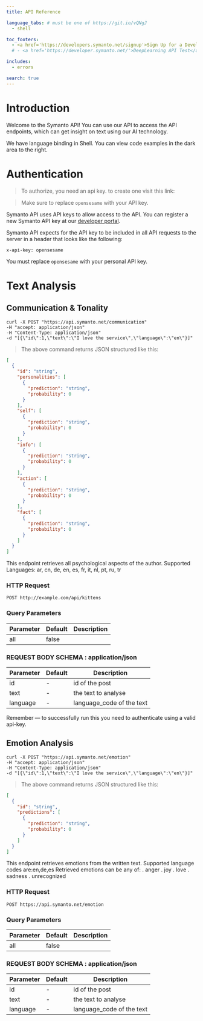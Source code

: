 ```yaml
---
title: API Reference

language_tabs: # must be one of https://git.io/vQNgJ
  - shell

toc_footers:
  - <a href='https://developers.symanto.net/signup'>Sign Up for a Developer Key</a>
  # - <a href='https://developer.symanto.net/'>DeepLearning API Test</a>

includes:
  - errors

search: true
---
```


# Introduction

Welcome to the Symanto API! You can use our API to access the API endpoints, which can get insight on text using our AI technology.

We have language binding in Shell. You can view code examples in the dark area to the right.

# Authentication

> To authorize, you need an api key. to create one visit this link:


> Make sure to replace `opensesame` with your API key.

Symanto API uses API keys to allow access to the API. You can register a new Symanto API key at our [developer portal](https://developers.symanto.net/signup).

Symanto API expects for the API key to be included in all API requests to the server in a header that looks like the following:

`x-api-key: opensesame`

<aside class="notice">
You must replace <code>opensesame</code> with your personal API key.
</aside>

# Text Analysis 

## Communication & Tonality


```shell
curl -X POST "https://api.symanto.net/communication" 
-H "accept: application/json" 
-H "Content-Type: application/json" 
-d "[{\"id\":1,\"text\":\"I love the service\",\"language\":\"en\"}]"
```


> The above command returns JSON structured like this:

```json
[
  {
    "id": "string",
    "personalities": [
      {
        "prediction": "string",
        "probability": 0
      }
    ],
    "self": [
      {
        "prediction": "string",
        "probability": 0
      }
    ],
    "info": [
      {
        "prediction": "string",
        "probability": 0
      }
    ],
    "action": [
      {
        "prediction": "string",
        "probability": 0
      }
    ],
    "fact": [
      {
        "prediction": "string",
        "probability": 0
      }
    ]
  }
]
```

This endpoint retrieves all psychological aspects of the author. Supported Languages: ar, cn, de, en, es, fr, it, nl, pt, ru, tr

### HTTP Request

`POST http://example.com/api/kittens`

### Query Parameters

Parameter | Default | Description
--------- | ------- | -----------
all | false | 

### REQUEST BODY SCHEMA : application/json

Parameter | Default | Description
--------- | ------- | -----------
id | - | id of the post
text | - | the text to analyse
language | - | language_code of the text

<aside class="success">
Remember — to successfully run this you need to authenticate using a valid api-key.
</aside>

## Emotion Analysis

```shell
curl -X POST "https://api.symanto.net/emotion" 
-H "accept: application/json" 
-H "Content-Type: application/json" 
-d "[{\"id\":1,\"text\":\"I love the service\",\"language\":\"en\"}]"
```


> The above command returns JSON structured like this:

```json
[
  {
    "id": "string",
    "predictions": [
      {
        "prediction": "string",
        "probability": 0
      }
    ]
  }
]
```

This endpoint retrieves emotions from the written text. Supported language codes are:en,de,es
Retrieved emotions can be any of:
. anger
. joy
. love
. sadness
. unrecognized

### HTTP Request

`POST https://api.symanto.net/emotion`

### Query Parameters

Parameter | Default | Description
--------- | ------- | -----------
all | false | 

### REQUEST BODY SCHEMA : application/json

Parameter | Default | Description
--------- | ------- | -----------
id | - | id of the post
text | - | the text to analyse
language | - | language_code of the text


